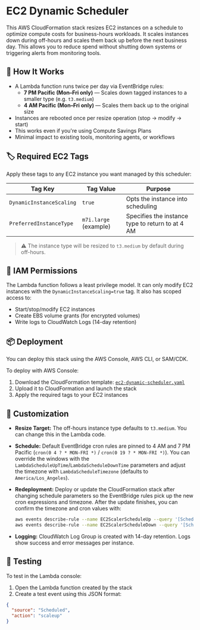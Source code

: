 
# EC2 Dynamic Scheduler

This AWS CloudFormation stack resizes EC2 instances on a schedule to optimize compute costs for business-hours workloads. It scales instances down during off-hours and scales them back up before the next business day. This allows you to reduce spend without shutting down systems or triggering alerts from monitoring tools.

## 🔧 How It Works

- A Lambda function runs twice per day via EventBridge rules:
  - **7 PM Pacific (Mon–Fri only)** — Scales down tagged instances to a smaller type (e.g. `t3.medium`)
  - **4 AM Pacific (Mon–Fri only)** — Scales them back up to the original size
- Instances are rebooted once per resize operation (stop → modify → start)
- This works even if you're using Compute Savings Plans
- Minimal impact to existing tools, monitoring agents, or workflows

## 🏷️ Required EC2 Tags

Apply these tags to any EC2 instance you want managed by this scheduler:

| Tag Key                 | Tag Value            | Purpose                                           |
|------------------------|----------------------|---------------------------------------------------|
| `DynamicInstanceScaling` | `true`               | Opts the instance into scheduling                 |
| `PreferredInstanceType`  | `m7i.large` (example) | Specifies the instance type to return to at 4 AM |

> ⚠️ The instance type will be resized to `t3.medium` by default during off-hours.

## 🔐 IAM Permissions

The Lambda function follows a least privilege model. It can only modify EC2 instances with the `DynamicInstanceScaling=true` tag. It also has scoped access to:

- Start/stop/modify EC2 instances
- Create EBS volume grants (for encrypted volumes)
- Write logs to CloudWatch Logs (14-day retention)

## 📦 Deployment

You can deploy this stack using the AWS Console, AWS CLI, or SAM/CDK.

To deploy with AWS Console:

1. Download the CloudFormation template: [`ec2-dynamic-scheduler.yaml`](./ec2-dynamic-scheduler.yaml)
2. Upload it to CloudFormation and launch the stack
3. Apply the required tags to your EC2 instances

## 📝 Customization

- **Resize Target:** The off-hours instance type defaults to `t3.medium`. You can change this in the Lambda code.
- **Schedule:** Default EventBridge cron rules are pinned to 4 AM and 7 PM Pacific (`cron(0 4 ? * MON-FRI *)` / `cron(0 19 ? * MON-FRI *)`). You can override the windows with the `LambdaScheduleUpTime`/`LambdaScheduleDownTime` parameters and adjust the timezone with `LambdaScheduleTimezone` (defaults to `America/Los_Angeles`).
- **Redeployment:** Deploy or update the CloudFormation stack after changing schedule parameters so the EventBridge rules pick up the new cron expressions and timezone. After the update finishes, you can confirm the timezone and cron values with:

  ```bash
  aws events describe-rule --name EC2ScalerScheduleUp --query '[ScheduleExpression, ScheduleExpressionTimezone]'
  aws events describe-rule --name EC2ScalerScheduleDown --query '[ScheduleExpression, ScheduleExpressionTimezone]'
  ```
- **Logging:** CloudWatch Log Group is created with 14-day retention. Logs show success and error messages per instance.

## 🧪 Testing

To test in the Lambda console:

1. Open the Lambda function created by the stack
2. Create a test event using this JSON format:
```json
{
  "source": "Scheduled",
  "action": "scaleup"
}
